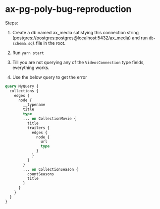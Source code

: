 # ax-pg-poly-bug-reproduction

Steps:

1. Create a db named ax_media satisfying this connection string (postgres://postgres:postgres@localhost:5432/ax_media) and run `db-schema.sql` file in the root.

2. Run `yarn start`

3. Till you are not querying any of the `VideosConnection` type fields, everything works.

4. Use the below query to get the error

```graphql
query MyQuery {
  collections {
    edges {
      node {
        __typename
        title
        type
        ... on CollectionMovie {
          title
          trailers {
            edges {
              node {
                url
                type
              }
            }
          }
        }
        ... on CollectionSeason {
          countSeasons
          title
        }
      }
    }
  }
}
```
